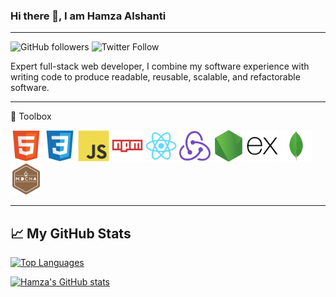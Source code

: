 ### Hi there 👋, I am Hamza Alshanti

--- 

![GitHub followers](https://img.shields.io/github/followers/hamzalshanti?style=social)
![Twitter Follow](https://img.shields.io/twitter/follow/hamzalshanti?style=social)

Expert full-stack web developer, I combine my software experience with writing code to produce readable, reusable, scalable, and refactorable software.

---

🧰 Toolbox

<img src="https://github.com/devicons/devicon/blob/master/icons/html5/html5-original.svg" alt="html-logo" width="50" height="50" /> <img src="https://github.com/devicons/devicon/blob/master/icons/css3/css3-original.svg" alt="css-logo" width="50" height="50" /> <img src="https://github.com/devicons/devicon/blob/master/icons/javascript/javascript-original.svg" alt="javascript-logo" width="50" height="50" /> <img src="https://github.com/devicons/devicon/blob/master/icons/npm/npm-original-wordmark.svg" alt="npm-logo" width="50" height="50" /> <img src="https://github.com/devicons/devicon/blob/master/icons/react/react-original.svg" alt="react-logo" width="50" height="50" /> <img src="https://github.com/devicons/devicon/blob/master/icons/redux/redux-original.svg" alt="redux-logo" width="50" height="50" /> <img src="https://github.com/devicons/devicon/blob/master/icons/nodejs/nodejs-original.svg" alt="node-logo" width="50" height="50" /> <img src="https://github.com/devicons/devicon/blob/master/icons/express/express-original.svg" alt="express-logo" width="50" height="50" /> <img src="https://github.com/devicons/devicon/blob/master/icons/mongodb/mongodb-original.svg" alt="mongo-logo" width="50" height="50" /> <img src="https://github.com/devicons/devicon/blob/master/icons/mocha/mocha-plain.svg" alt="mocha-logo" width="50" height="50" /> 

---

## &#x1f4c8; My GitHub Stats

[![Top Languages](https://github-readme-stats.vercel.app/api/top-langs/?username=hamzalshanti&hide=html,css&theme=radical)](https://github.com/anuraghazra/github-readme-stats)

[![Hamza's GitHub stats](https://github-readme-stats.vercel.app/api?username=hamzalshanti&theme=radical)](https://github.com/anuraghazra/github-readme-stats)


<!--
**hamzalshanti/hamzalshanti** is a ✨ _special_ ✨ repository because its `README.md` (this file) appears on your GitHub profile.

Here are some ideas to get you started:

- 🔭 I’m currently working on ...
- 🌱 I’m currently learning ...
- 👯 I’m looking to collaborate on ...
- 🤔 I’m looking for help with ...
- 💬 Ask me about ...
- 📫 How to reach me: ...
- 😄 Pronouns: ...
- ⚡ Fun fact: ...
-->
